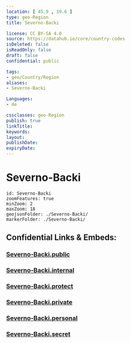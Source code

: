 ```yaml
---
location: [ 45.9 , 19.6 ] 
type: geo-Region
title: Severno-Backi

license: CC BY-SA 4.0
source: https://datahub.io/core/country-codes
isDeleted: false
isReadOnly: false
draft: false
confidential: public

tags:
- geo/Country/Region
aliases:
- Severno-Backi

Languages:
- de

cssclasses: geo-Region
publish: true
linkTitle: 
keywords: 
layout: 
publishDate: 
expiryDate: 
---
```


# Severno-Backi

```leaflet
id: Severno-Backi
zoomFeatures: true 
minZoom: 2 
maxZoom: 18
geojsonFolder: ./Severno-Backi/
markerFolder: ./Severno-Backi/
```


## Confidential Links & Embeds: 

### [Severno-Backi.public](/_public/\Earth\Continent\Europe\Europe~South\Serbia\districts~SerbiaSeverno-Backi.public.md) 

### [Severno-Backi.internal](/_internal/\Earth\Continent\Europe\Europe~South\Serbia\districts~SerbiaSeverno-Backi.internal.md) 

### [Severno-Backi.protect](/_protect/\Earth\Continent\Europe\Europe~South\Serbia\districts~SerbiaSeverno-Backi.protect.md) 

### [Severno-Backi.private](/_private/\Earth\Continent\Europe\Europe~South\Serbia\districts~SerbiaSeverno-Backi.private.md) 

### [Severno-Backi.personal](/_personal/\Earth\Continent\Europe\Europe~South\Serbia\districts~SerbiaSeverno-Backi.personal.md) 

### [Severno-Backi.secret](/_secret/\Earth\Continent\Europe\Europe~South\Serbia\districts~SerbiaSeverno-Backi.secret.md)


